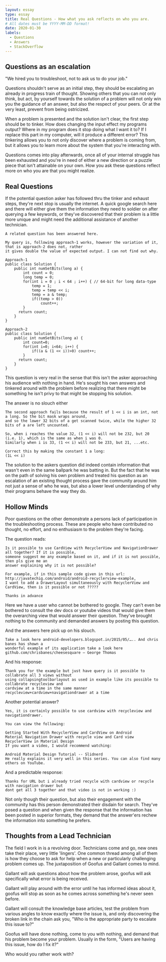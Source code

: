 ```yaml
---
layout: essay
type: essay
title: Real Questions - How what you ask reflects on who you are.
# All dates must be YYYY-MM-DD format!
date: 2020-01-30
labels:
  - Questions
  - Answers
  - StackOverflow
---
```


## Questions as an escalation

"We hired you to troubleshoot, not to ask us to do your job."

Questions shouldn't serve as an initial step, they should be escalating an already in progress train of thought. Showing others that you can not only think, but act, by yourself towards the solution of a problem will not only win you the guidance of an answer, but also the respect of your peers. Or at the very least, prevent from being ostricized.

When a problem is presented and the solution isn't clear, the first step should be to tinker. How does changing the input effect my programs output? Where in my program does it stop doing what I want it to? If I replace this part in my computer, will it produce a different error? This tinkering allows you to not only discover where a problem is coming from, but it allows you to learn more about the system that you're interacting with.

Questions comes into play afterwards, once all of your internal struggle has been exhausted and you're in need of either a new direction or a puzzle piece that isn't attainable on your own. How you ask these questions reflect more on who you are that you might realize.


## Real Questions

If the potential question asker has followed thru the tinker and exhaust steps, they're next stop is usually the internet. A quick google search here and there will either give them the information they need to soldier on after querying a few keywords, or they've discovered that their problem is a little more unique and might need the additional assistance of another technician.

```
A related question has been answered here.

My query is, following approach-1 works, however the variation of it, that is approach-2 does not, rather
it gives double the value of expected output. I can not find out why.

Approach-1
public class Solution {
    public int numSetBits(long a) {
        int count = 0;
        long temp = 0;
        for(int i = 0 ; i < 64 ; i++) { // 64-bit for long data-type
            temp = 1;
            temp = temp << i;
            temp = a & temp;
            if((temp > 0))
                count++;
        }
      return count;
    }
}

Approach-2
public class Solution {
    public int numSetBits(long a) {
        int count=0;
        for(int i=0; i<64; i++) {
            if((a & (1 << i))>0) count++;
        }
      return count;
    }
}
```

This question is very real in the sense that this isn't the asker approaching his audience with nothing in hand. He's sought his own answers and tinkered around with the problem before realizing that there might be something he isn't privy to that might be stopping his solution.

The answer is no slouch either

```
The second approach fails because the result of 1 << i is an int, not a long. So the bit mask wraps around, 
and so the lower 32 bits of a get scanned twice, while the higher 32 bits of a are left uncounted.

So, when i reaches the value 32, (1 << i) will not be 232, but 20 (i.e. 1), which is the same as when i was 0. 
Similarly when i is 33, (1 << i) will not be 233, but 21, ...etc.

Correct this by making the constant 1 a long:
(1L << i)
```

The solution to the askers question did indeed contain information that wasn't even in the same ballpark he was batting in. But the fact that he was on the path of solving his own problem and treated his question as an escalation of an existing thought process gave the community around him not just a sense of who he was, but also a lower level understanding of why their programs behave the way they do.


## Hollow Minds

Poor questions on the other demonstrate a persons lack of participation in the troubleshooting process. These are people who have contributed no thought, no effort, and no enthusiasm to the problem they're facing.

The question reads:

```
Is it possible to use CardView with RecyclerView and NavigationDrawer all together? If it is possible, 
someone suggest me any example based on it, and if it is not possible, then pls give me an 
answer explaining why it is not possible?

For example, if in this sample code given in this url: http://javatechig.com/android/android-recyclerview-example, 
I want to add a DrawerLayout simultaneously with RecyclerView and CardView, then is it possible or not ?????

Thanks in advance
```

Here we have a user who cannot be bothered to google. They can't even be bothered to consult the dev docs or youtube videos that would give them the overarching view that would answer their question. They've brought nothing to the community and demanded answers by posting this question.

And the answers here pick up on his slouch.

```
Take a look here android-developers.blogspot.in/2015/05/….. And chris banes has shown a 
wonderful example of its application take a look here github.com/chrisbanes/cheesesquare – George Thomas
```
And his response:
```
Thank you for the example but just have query is it possible to collabrate all 3 views without 
using collapsingtoolbarlayout as used in example like its possible to collabrate recycleview and
cardview at a time in the same manner recycleview+cardview+navigationdrawer at a time
```

Another potential answer?
```
Yes, it is certainly possible to use cardview with recycleview and navigationdrawer.

You can view the following:

Getting Started With RecyclerView and CardView on Android
Material Navigation Drawer with recycle view and Card view
RecyclerView in Material Design
If you want a video, I would recommend watching:

Android Material Design Tutorial -- Slidnerd
He really explains it very well in this series. You can also find many others on YouTube.
```
And a predictable response:
```
Thanks for URL but i already tried recycle with cardview or recycle with navigation drawer but 
dont get all 3 together and that video is not in working :)
```

Not only though their question, but also their engagement with the community has this person demonstrated their disdain for search. They've posed a question and when given the response that the information has been posted in superior formats, they demand that the answer'ers rechew the information into something he prefers.


## Thoughts from a Lead Technician

The field I work in is a revolving door. Technicians come and go, new ones take their place, very little 'lingers'. One common thread among all of them is how they choose to ask for help when a new or particularly challenging problem comes up. The juxtaposition of Goofus and Gallant comes to mind.



Gallant will ask questions about how the problem arose, goofus will ask specifically what error is being received.

Gallant will play around with the error until he has informed ideas about it, goofus will stop as soon as he comes across something he's never seen before.

Gallant will consult the knowledge base articles, test the problem from various angles to know exactly where the issue is, and only discovering the broken link in the chain ask you, "Who is the appropriate party to escalate this issue to?"

Goofus will have done nothing, come to you with nothing, and demand that his problem become your problem. Usually in the form, "Users are having this issue, how do I fix it?"



Who would you rather work with?
